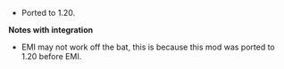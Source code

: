 - Ported to 1.20.

**Notes with integration**
- EMI may not work off the bat, this is because this mod was ported to 1.20 before EMI.